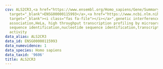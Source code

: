 ```yaml
---
csv: ALS2CR3,<a href="https://www.ensembl.org/Homo_sapiens/Gene/Summary?db=core;g=ENSG00000115993"
  target="_blank">ENSG00000115993</a>,<a href="https://www.ncbi.nlm.nih.gov/pubmed/17216044"
  target="_blank"><i class="fas fa-file"></i></a>",genetic interference,functional
  association,HeLa, high throughput transcription profiling by microarray,nucleotide
  sequence identification,nucleotide sequence identification,transcriptional regulation,down-regulates
  activity
data_alias: ALS2CR3
data_id: ENSG00000115993
data_numevidence: 1
data_species: Homo sapiens
data_taxid: '9606'
title: ALS2CR3
---
```


